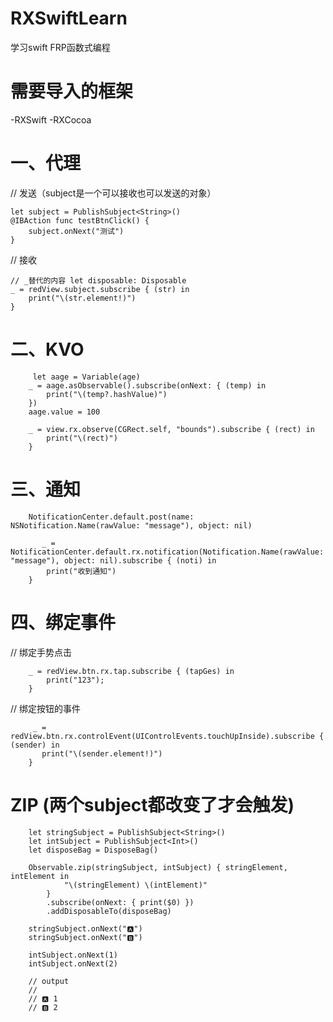 # RXSwiftLearn
学习swift FRP函数式编程

# 需要导入的框架

-RXSwift
-RXCocoa

# 一、代理

// 发送（subject是一个可以接收也可以发送的对象）

    let subject = PublishSubject<String>()
    @IBAction func testBtnClick() {
        subject.onNext("测试")
    }
    
// 接收

    // _替代的内容 let disposable: Disposable
    _ = redView.subject.subscribe { (str) in
        print("\(str.element!)")
    }
    
# 二、KVO
 
         let aage = Variable(age)
        _ = aage.asObservable().subscribe(onNext: { (temp) in
            print("\(temp?.hashValue)")
        })
        aage.value = 100
        
        _ = view.rx.observe(CGRect.self, "bounds").subscribe { (rect) in
            print("\(rect)")
        }
        
# 三、通知

        NotificationCenter.default.post(name: NSNotification.Name(rawValue: "message"), object: nil)
   
           _ = NotificationCenter.default.rx.notification(Notification.Name(rawValue: "message"), object: nil).subscribe { (noti) in
            print("收到通知")
        }
        
# 四、绑定事件

// 绑定手势点击

        _ = redView.btn.rx.tap.subscribe { (tapGes) in
            print("123");
        }
      
 // 绑定按钮的事件
 
         _ = redView.btn.rx.controlEvent(UIControlEvents.touchUpInside).subscribe { (sender) in
           print("\(sender.element!)")
        }
        
 # ZIP (两个subject都改变了才会触发)
 
        let stringSubject = PublishSubject<String>()
        let intSubject = PublishSubject<Int>()
        let disposeBag = DisposeBag()
        
        Observable.zip(stringSubject, intSubject) { stringElement, intElement in
                "\(stringElement) \(intElement)"
            }
            .subscribe(onNext: { print($0) })
            .addDisposableTo(disposeBag)
        
        stringSubject.onNext("🅰️")
        stringSubject.onNext("🅱️")
        
        intSubject.onNext(1)
        intSubject.onNext(2)
        
        // output
        //
        // 🅰️ 1
        // 🅱️ 2
